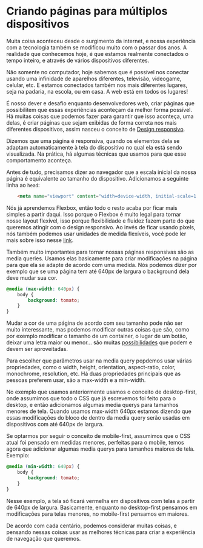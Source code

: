 # Criando páginas para múltiplos dispositivos

Muita coisa aconteceu desde o surgimento da internet, e nossa experiência com a tecnologia também se modificou muito com o passar dos anos. A realidade que conhecemos hoje, é que estamos realmente conectados o tempo inteiro, e através de vários dispositivos diferentes.

Não somente no computador, hoje sabemos que é possível nos conectar usando uma infinidade de aparelhos diferentes, televisão, videogame, celular, etc. E estamos conectados também nos mais diferentes lugares, seja na padaria, na escola, ou em casa. A web está em todos os lugares!

É nosso dever e desafio enquanto desenvolvedores web, criar páginas que possibilitem que essas experiências aconteçam da melhor forma possível. Há muitas coisas que podemos fazer para garantir que isso aconteça, uma delas, é criar páginas que sejam exibidas de forma correta nos mais diferentes dispositivos, assim nasceu o conceito de [Design responsivo](https://brasil.uxdesign.cc/o-que-%C3%A9-responsive-web-design-ab292eb616b7#.oin348i9x).

Dizemos que uma página é responsiva, quando os elementos dela se adaptam automaticamente à tela do dispositivo no qual ela está sendo visualizada. Na prática, há algumas técnicas que usamos para que esse comportamento aconteça.

Antes de tudo, precisamos dizer ao navegador que a escala inicial da nossa página é equivalente ao tamanho do dispositivo. Adicionamos a seguinte linha ao <code>head</code>:

```html
	<meta name="viewport" content="width=device-width, initial-scale=1.0">
```
Nós já aprendemos Flexbox, então todo o resto acaba por ficar mais simples a partir daqui. Isso porque o Flexbox é muito legal para tornar nosso layout flexível, isso porque flexibilidade e fluidez fazem parte do que queremos atingir com o design responsivo. Ao invés de ficar usando pixels, nós também podemos usar unidades de medida flexíveis, você pode ler mais sobre isso nesse [link](http://www.maujor.com/tutorial/unidades-de-medidas-css.php). 

Também muito importantes para tornar nossas páginas responsivas são as media queries. Usamos elas basicamente para criar modificações na página para que ela se adapte de acordo com uma medida. Nós podemos dizer por exemplo que se uma página tem até 640px de largura o background dela deve mudar sua cor.

```css
@media (max-width: 640px) {
	body {
		background: tomato;
	}
}
```

Mudar a cor de uma página de acordo com seu tamanho pode não ser muito interessante, mas podemos modificar outras coisas que são, como por exemplo modificar o tamanho de um container, o lugar de um botão, deixar uma letra maior ou menor... são muitas [possibilidades](https://tableless.com.br/design-responsivo-na-pratica-do-rascunho-ao-digita/) que podem e devem ser aproveitadas.

Para escolher que parâmetros usar na media query popdemos usar várias propriedades, como o width, height, orientation, aspect-ratio, color, monochrome, resolution, etc. Há duas propriedades principais que as pessoas preferem usar, são a max-width e a min-width.

No exemplo que usamos anteriormente usamos o conceito de desktop-first, onde assumimos que todo o CSS que já escrevemos foi feito para o desktop, e então adicionamos algumas media querys para tamanhos menores de tela. Quando usamos max-width 640px estamos dizendo que essas modificações do bloco de dentro da media query serão usadas em dispositivos com até 640px de largura.

Se optarmos por seguir o conceito de mobile-first, assumimos que o CSS atual foi pensado em medidas menores, perfeitas para o mobile, temos agora que adicionar algumas media querys para tamanhos maiores de tela. Exemplo:

```css
@media (min-width: 640px) {
	body {
		background: tomato;
	}
}
```
Nesse exemplo, a tela só ficará vermelha em dispositivos com telas a partir de 640px de largura. Basicamente, enquanto no desktop-first pensamos em modificações para telas menores, no mobile-first pensamos em maiores.

De acordo com cada centário, podemos considerar muitas coisas, e pensando nessas coisas usar as melhores técnicas para criar a experiência de navegação que queremos.
